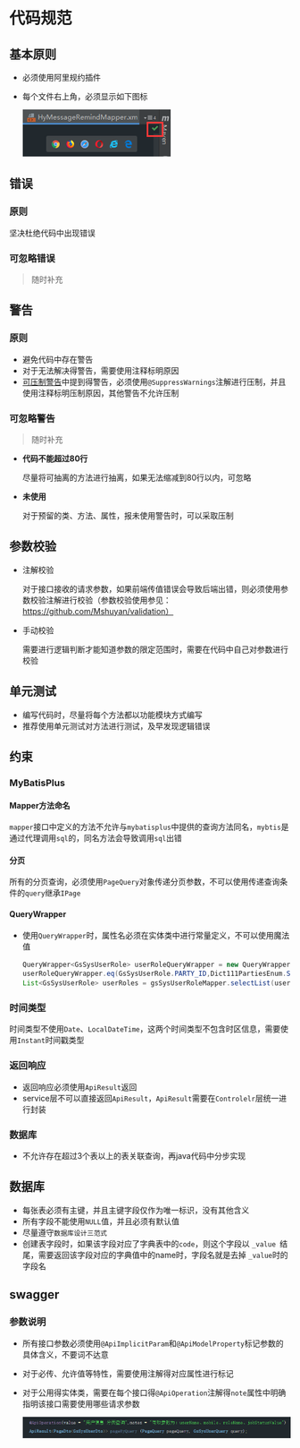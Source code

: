 # 代码规范

## 基本原则

+ 必须使用阿里规约插件

+ 每个文件右上角，必须显示如下图标

  ![image-20191216175724382](CodeStandards.assets/image-20191216175724382.png) 

## 错误

### 原则

坚决杜绝代码中出现错误

### 可忽略错误

> 随时补充

## 警告

### 原则

+ 避免代码中存在警告
+ 对于无法解决得警告，需要使用注释标明原因
+ [可压制警告](#可压制警告)中提到得警告，必须使用`@SuppressWarnings`注解进行压制，并且使用注释标明压制原因，其他警告不允许压制

### 可忽略警告

> 随时补充

+ **代码不能超过80行**

  尽量将可抽离的方法进行抽离，如果无法缩减到80行以内，可忽略

+ **未使用**

  对于预留的类、方法、属性，报未使用警告时，可以采取压制

## 参数校验

+ 注解校验

  对于接口接收的请求参数，如果前端传值错误会导致后端出错，则必须使用参数校验注解进行校验（参数校验使用参见：https://github.com/Mshuyan/validation）

+ 手动校验

  需要进行逻辑判断才能知道参数的限定范围时，需要在代码中自己对参数进行校验

## 单元测试

+ 编写代码时，尽量将每个方法都以功能模块方式编写
+ 推荐使用单元测试对方法进行测试，及早发现逻辑错误

## 约束

### MyBatisPlus

#### Mapper方法命名

`mapper`接口中定义的方法不允许与`mybatisplus`中提供的查询方法同名，`mybtis`是通过代理调用`sql`的，同名方法会导致调用`sql`出错

#### 分页

所有的分页查询，必须使用`PageQuery`对象传递分页参数，不可以使用传递查询条件的`query`继承`IPage`

#### QueryWrapper

+ 使用`QueryWrapper`时，属性名必须在实体类中进行常量定义，不可以使用魔法值

  ```java
  QueryWrapper<GsSysUserRole> userRoleQueryWrapper = new QueryWrapper<>();
  userRoleQueryWrapper.eq(GsSysUserRole.PARTY_ID,Dict111PartiesEnum.SELF.getCode()).eq(GsSysUserRole.ROLE_CODE, RoleCodeConstants.QC_ML_DIANWEN);
  List<GsSysUserRole> userRoles = gsSysUserRoleMapper.selectList(userRoleQueryWrapper);
  ```

### 时间类型

时间类型不使用`Date`、`LocalDateTime`，这两个时间类型不包含时区信息，需要使用`Instant`时间戳类型

### 返回响应

+ 返回响应必须使用`ApiResult`返回
+ service层不可以直接返回`ApiResult`，`ApiResult`需要在`Controlelr`层统一进行封装

### 数据库

+ 不允许存在超过3个表以上的表关联查询，再java代码中分步实现

## 数据库

+ 每张表必须有主键，并且主键字段仅作为唯一标识，没有其他含义
+ 所有字段不能使用`NULL`值，并且必须有默认值
+ 尽量遵守`数据库设计三范式`
+ 创建表字段时，如果该字段对应了字典表中的`code`，则这个字段以 `_value `结尾，需要返回该字段对应的字典值中的name时，字段名就是去掉 `_value`时的字段名

## swagger

### 参数说明

+ 所有接口参数必须使用`@ApiImplicitParam`和`@ApiModelProperty`标记参数的具体含义，不要词不达意

+ 对于必传、允许值等特性，需要使用注解得对应属性进行标记

+ 对于公用得实体类，需要在每个接口得`@ApiOperation`注解得`note`属性中明确指明该接口需要使用哪些请求参数

  ![image-20200407175211763](CodeStandards.assets/image-20200407175211763.png) 